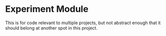 # Experiment Module

This is for code relevant to multiple projects, but not abstract enough
that it should belong at another spot in this project.